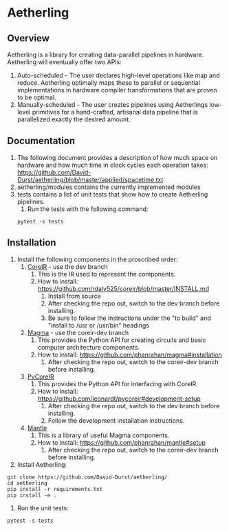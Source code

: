 # Aetherling

## Overview
Aetherling is a library for creating data-parallel pipelines in hardware. Aetherling will eventually offer two APIs:
1. Auto-scheduled - The user declares high-level operations like map and reduce. Aetherling optimally maps these to parallel or sequential implementations in hardware compiler transformations that are proven to be optimal.
1. Manually-scheduled  - The user creates pipelines using Aetherlings low-level primitives for a hand-crafted, artisanal data pipeline that is parallelized exactly the desired amount.

## Documentation
1. The following document provides a description of how much space on hardware and how much time in clock cycles each operation takes: https://github.com/David-Durst/aetherling/blob/master/applied/spacetime.txt
1. aetherling/modules contains the currently implemented modules
1. tests contains a list of unit tests that show how to create Aetherling pipelines.
    1. Run the tests with the following command:
    ```
    pytest -s tests
    ```

## Installation
1. Install the following components in the proscribed order:
    1. [CoreIR](https://github.com/rdaly525/coreir/tree/master) - use the dev branch
        1. This is the IR used to represent the components.
        1. How to install: https://github.com/rdaly525/coreir/blob/master/INSTALL.md
            1. Install from source
            1. After checking the repo out, switch to the dev branch before installing.
            1. Be sure to follow the instructions under the "to build" and "install to /usr or /usr/bin" headings
    1. [Magma](https://github.com/phanrahan/magma) - use the coreir-dev branch
        1. This provides the Python API for creating circuits and basic computer architecture components.
        1. How to install: https://github.com/phanrahan/magma#installation
            1. After checking the repo out, switch to the coreir-dev branch before installing.
    1. [PyCoreIR](https://github.com/leonardt/pycoreir)
        1. This provides the Python API for interfacing with CoreIR.
        1. How to install: https://github.com/leonardt/pycoreir#development-setup
            1. After checking the repo out, switch to the dev branch before installing.
            1. Follow the development installation instructions.
    1. [Mantle](https://github.com/phanrahan/mantle)
        1. This is a library of useful Magma components.
        1. How to install: https://github.com/phanrahan/mantle#setup
            1. After checking the repo out, switch to the coreir-dev branch before installing.
1. Install Aetherling:
```
git clone https://github.com/David-Durst/aetherling/
cd aetherling
pip install -r requirements.txt
pip install -e .
```
1. Run the unit tests:
```
pytest -s tests
```

